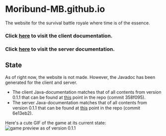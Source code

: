 # Moribund-MB.github.io
The website for the survival battle royale where time is of the essence.

### Click [here](https://moribund-mb.github.io/javadoc/client/) to visit the client documentation.
### Click [here](https://moribund-mb.github.io/javadoc/server/) to visit the server documentation.

## State
As of right now, the website is not made. However, the Javadoc has been generated for the client and server. 
- The client Java-documentation matches that of all contents from version 0.1.1 that can be found at [this](https://github.com/Moribund-MB/Moribund-Client/tree/358f095f2b2e770790043ec59678f0fc3674d606) point in the repo (commit 358f095).
- The server Java-documentation matches that of all contents from version 0.1.1 that can be found at [this](https://github.com/Moribund-MB/Moribund-Server/tree/6e13eb2404c64dd5d0f0176c888b0680c1393e56) point in the repo (commit 6e13eb2).

Here's a cute GIF of the game at its current state:
![game preview as of version 0.1.1](https://vgy.me/TfrnnI.gif)